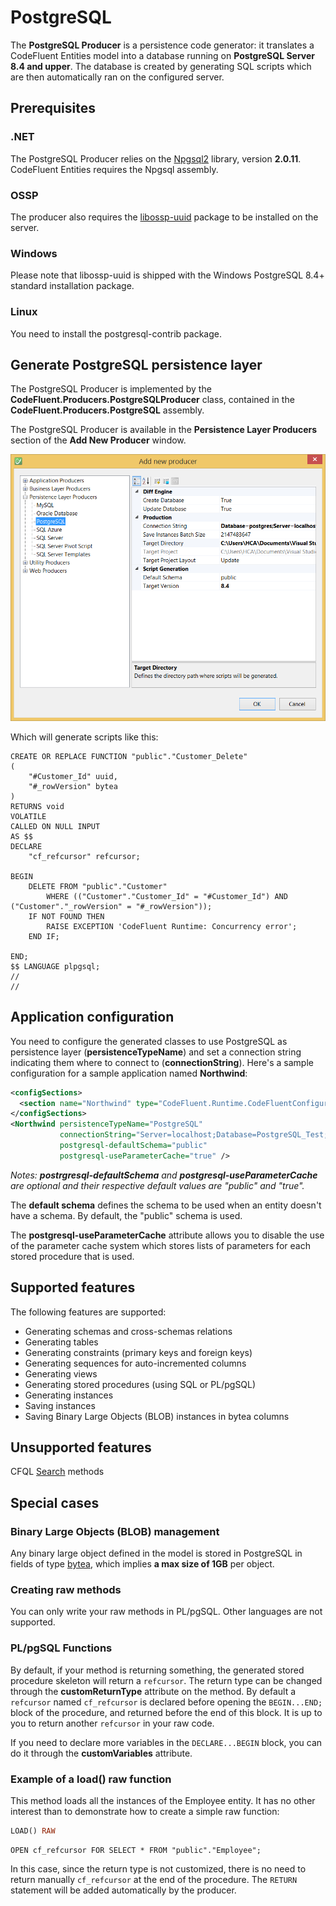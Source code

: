 # PostgreSQL

The **PostgreSQL Producer** is a persistence code generator: it translates a CodeFluent Entities model into a database running on **PostgreSQL Server 8.4 and upper**. The database is created by generating SQL scripts which are then automatically ran on the configured server.

## Prerequisites

### .NET

The PostgreSQL Producer relies on the [Npgsql2](http://npgsql.projects.postgresql.org/) library, version **2.0.11**. CodeFluent Entities requires the Npgsql assembly.

### OSSP

The producer also requires the [libossp-uuid](http://www.ossp.org/pkg/lib/uuid/) package to be installed on the server.

### Windows

Please note that libossp-uuid is shipped with the Windows PostgreSQL 8.4+ standard installation package.

### Linux

You need to install the postgresql-contrib package.

## Generate PostgreSQL persistence layer

The PostgreSQL Producer is implemented by the **CodeFluent.Producers.PostgreSQLProducer** class, contained in the **CodeFluent.Producers.PostgreSQL** assembly.


The PostgreSQL Producer is available in the **Persistence Layer Producers** section of the **Add New Producer** window.

![](img/postgresql-01.png)

Which will generate scripts like this:

```
CREATE OR REPLACE FUNCTION "public"."Customer_Delete"
(
    "#Customer_Id" uuid,
    "#_rowVersion" bytea
)
RETURNS void
VOLATILE
CALLED ON NULL INPUT
AS $$
DECLARE
    "cf_refcursor" refcursor;
    
BEGIN
    DELETE FROM "public"."Customer"
        WHERE (("Customer"."Customer_Id" = "#Customer_Id") AND ("Customer"."_rowVersion" = "#_rowVersion"));
    IF NOT FOUND THEN
        RAISE EXCEPTION 'CodeFluent Runtime: Concurrency error';
    END IF;

END;
$$ LANGUAGE plpgsql;
//
//
```

## Application configuration

You need to configure the generated classes to use PostgreSQL as persistence layer (**persistenceTypeName**) and set a connection string indicating them where to connect to (**connectionString**). Here's a sample configuration for a sample application named **Northwind**:

```xml
<configSections>
  <section name="Northwind" type="CodeFluent.Runtime.CodeFluentConfigurationSectionHandler, CodeFluent.Runtime" />
</configSections>
<Northwind persistenceTypeName="PostgreSQL"
           connectionString="Server=localhost;Database=PostgreSQL_Test;User Id=postgres;Password=yourpassword;"
           postgresql-defaultSchema="public"
           postgresql-useParameterCache="true" />
```

*Notes: **postrgresql-defaultSchema** and **postgresql-useParameterCache** are optional and their respective default values are "public" and "true".*

The **default schema** defines the schema to be used when an entity doesn't have a schema. By default, the "public" schema is used.

The **postgresql-useParameterCache** attribute allows you to disable the use of the parameter cache system which stores lists of parameters for each stored procedure that is used.

## Supported features

The following features are supported:

* Generating schemas and cross-schemas relations
* Generating tables
* Generating constraints (primary keys and foreign keys)
* Generating sequences for auto-incremented columns
* Generating views
* Generating stored procedures (using SQL or PL/pgSQL)
* Generating instances
* Saving instances
* Saving Binary Large Objects (BLOB) instances in bytea columns

## Unsupported features

CFQL [Search](../development-guide/search_methods.md) methods


## Special cases

### Binary Large Objects (BLOB) management

Any binary large object defined in the model is stored in PostgreSQL in fields of type [bytea](http://www.postgresql.org/docs/8.4/static/datatype-binary.html), which implies **a max size of 1GB** per object.

### Creating raw methods

You can only write your raw methods in PL/pgSQL. Other languages are not supported.

### PL/pgSQL Functions

By default, if your method is returning something, the generated stored procedure skeleton will return a ```refcursor```. The return type can be changed through the **customReturnType** attribute on the method. By default a ```refcursor``` named ```cf_refcursor``` is declared before opening the ```BEGIN...END;``` block of the procedure, and returned before the end of this block. It is up to you to return another ```refcursor``` in your raw code.

If you need to declare more variables in the ```DECLARE...BEGIN``` block, you can do it through the **customVariables** attribute.

### Example of a load() raw function

This method loads all the instances of the Employee entity. It has no other interest than to demonstrate how to create a simple raw function:

```sql
LOAD() RAW
```

```
OPEN cf_refcursor FOR SELECT * FROM "public"."Employee";
```

In this case, since the return type is not customized, there is no need to return manually ```cf_refcursor``` at the end of the procedure. The ```RETURN``` statement will be added automatically by the producer.